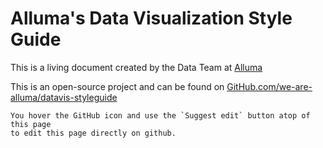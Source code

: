 # Alluma's Data Visualization Style Guide

This is a living document created by the Data Team at [Alluma](https://alluma.org/)

This is an open-source project and can be found on [GitHub.com/we-are-alluma/datavis-styleguide](https://github.com/we-are-alluma/datavis-styleguide)

```{tip}
You hover the GitHub icon and use the `Suggest edit` button atop of this page 
to edit this page directly on github.
```



